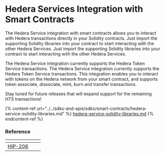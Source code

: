 # Hedera Services Integration with Smart Contracts

The Hedera Service integration with smart contracts allows you to interact with Hedera transactions directly in your Solidity contracts. Just import the supporting Solidity libraries into your contract to start interacting with the other Hedera Services. Just import the supporting Solidity libraries into your contract to start interacting with the other Hedera Services.

The Hedera Service integration currently supports the Hedera Token Service transactions. The Hedera Service integration currently supports the Hedera Token Service transactions. This integration enables you to interact with tokens on the Hedera network from your smart contract, and supports token associate, dissociate, mint, burn and transfer transactions.

Stay tuned for future releases that will expand support for the remaining HTS transactions!

{% content-ref url="../../sdks-and-apis/sdks/smart-contracts/hedera-service-solidity-libraries.md" %}
[hedera-service-solidity-libraries.md](../../sdks-and-apis/sdks/smart-contracts/hedera-service-solidity-libraries.md)
{% endcontent-ref %}

### Reference

<table data-card-size="large" data-view="cards"><thead><tr><th align="center"></th><th data-hidden></th><th data-hidden></th></tr></thead><tbody><tr><td align="center"><a href="https://hips.hedera.com/hip/hip-206">HIP-206</a></td><td></td><td></td></tr></tbody></table>

